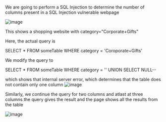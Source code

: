 We are going to perform a SQL Injection to determine the number of columns present in a SQL Injection vulnerable webpage

![image](https://user-images.githubusercontent.com/65653010/235019004-81a6ee63-38c1-4436-9d57-bee54e86e47b.png)

This shows a shopping website with category="Corporate+Gifts"

Here, the actual query is

SELECT * FROM someTable WHERE category = 'Coroporate+Gifts'

We modify the query to

SELECT * FROM someTable WHERE category = '<CATEGORY>' UNION SELECT NULL--
  
 which shows that internal server error, which determines that the table does not contain only one column
![image](https://user-images.githubusercontent.com/65653010/235020460-8b570a67-20dc-491d-a776-79a2f40e5aed.png)

  Similarly, we continue the query for two columns and atlast at three columns the query gives the result and the page shows all the results from the table 

![image](https://user-images.githubusercontent.com/65653010/235021319-2211fd15-84d4-41df-9ec7-51ab9c31e2fe.png)
